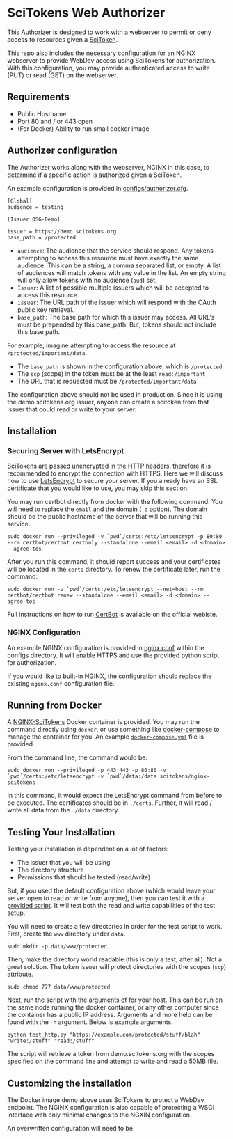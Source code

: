 SciTokens Web Authorizer
===========================

This Authorizer is designed to work with a webserver to permit or deny access
to resources given a [SciToken](https://scitokens.org/).

This repo also includes the necessary configuration for an NGINX webserver to provide WebDav access using SciTokens for authorization.  With this configuration, you may provide authenticated access to write (PUT) or read (GET) on the webserver.

Requirements
------------

* Public Hostname
* Port 80 and / or 443 open
* (For Docker) Ability to run small docker image

Authorizer configuration
------------------------

The Authorizer works along with the webserver, NGINX in this case, to determine if a specific action is authorized given a SciToken.  

An example configuration is provided in [configs/authorizer.cfg](configs/authorizer.cfg).

    [Global]
    audience = testing

    [Issuer OSG-Demo]

    issuer = https://demo.scitokens.org
    base_path = /protected

* `audience`: The audience that the service should respond.  Any tokens attempting to access this resource must have exactly the same audience.  This can be a string, a comma separated list, or empty.  A list of audiences will match tokens with any value in the list.  An empty string will only allow tokens with no audience (`aud`) set.
* `Issuer`: A list of possible multiple issuers which will be accepted to access this resource.
* `issuer`: The URL path of the issuer which will respond with the OAuth public key retrieval.
* `base_path`: The base path for which this issuer may access.  All URL's must be prepended by this base_path.  But, tokens should not include this base path.

For example, imagine attempting to access the resource at `/protected/important/data`.

* The `base_path` is shown in the configuration above, which is `/protected`
* The `scp` (scope) in the token must be at the least `read:/important`
* The URL that is requested must be `/protected/important/data`

The configuration above should not be used in production.  Since it is using the demo.scitokens.org issuer, anyone can create a scitoken from that issuer that could read or write to your server.

Installation
------------

### Securing Server with LetsEncrypt

SciTokens are passed unencrypted in the HTTP headers, therefore it is recommended to encrypt the connection with HTTPS.  Here we will discuss how to use [LetsEncrypt](https://letsencrypt.org/) to secure your server.  If you already have an SSL certificate that you would like to use, you may skip this section.

You may run certbot directly from docker with the following command.  You will need to replace the `email` and the domain (`-d` option).  The domain should be the public hostname of the server that will be running this service.

    sudo docker run --privileged -v `pwd`/certs:/etc/letsencrypt -p 80:80 --rm certbot/certbot certonly --standalone --email <email> -d <domain> --agree-tos

After you run this command, it should report success and your certificates will be located in the `certs` directory.  To renew the certificate later, run the command:

    sudo docker run -v `pwd`/certs:/etc/letsencrypt --net=host --rm certbot/certbot renew --standalone --email <email> -d <domain> --agree-tos

Full instructions on how to run [CertBot](https://certbot.eff.org/) is available on the official webiste.

### NGINX Configuration

An example NGINX configuration is provided in [nginx.conf](configs/nginx.conf) within the configs directory.  It will enable HTTPS and use the provided python script for authorization.

If you would like to built-in NGINX, the configuration should replace the existing `nginx.conf` configuration file.

Running from Docker
-------------------

A [NGINX-SciTokens](https://hub.docker.com/r/scitokens/nginx-scitokens/) Docker container is provided.  You may run the command directly using `docker`, or use something like [docker-compose](https://docs.docker.com/compose/) to manage the container for you.  An example [`docker-compose.yml`](docker-compose.yml) file is provided.

From the command line, the command would be:

    sudo docker run --privileged -p 443:443 -p 80:80 -v `pwd`/certs:/etc/letsencrypt -v `pwd`/data:/data scitokens/nginx-scitokens
    
In this command, it would expect the LetsEncrypt command from before to be executed.  The certificates should be in `./certs`.  Further, it will read / write all data from the `./data` directory.

Testing Your Installation
-------------------------

Testing your installation is dependent on a lot of factors:

* The issuer that you will be using
* The directory structure
* Permissions that should be tested (read/write)

But, if you used the default configuration above (which would leave your server open to read or write from anyone), then you can test it with a [provided script](tests/test_http.py).  It will test both the read and write capabilities of the test setup.

You will need to create a few directories in order for the test script to work.  First, create the `www` directory under `data`.

    sudo mkdir -p data/www/protected

Then, make the directory world readable (this is only a test, after all).  Not a great solution.  The token issuer will protect directories with the scopes (`scp`) attribute.

    sudo chmod 777 data/www/protected

Next, run the script with the arguments of for your host.  This can be run on the same node running the docker container, or any other computer since the container has a public IP address.  Arguments and more help can be found with the `-h` argument.  Below is example arguments.

    python test_http.py "https://example.com/protected/stuff/blah" "write:/stuff" "read:/stuff"

The script will retrieve a token from demo.scitokens.org with the scopes specified on the command line and attempt to write and read a 50MB file.


Customizing the installation
----------------------------

The Docker image demo above uses SciTokens to protect a WebDav endpoint.  The NGINX configuration is also capable of protecting a WSGI interface with only minimal changes to the NGXIN configuration.

An overwritten configuration will need to be 


